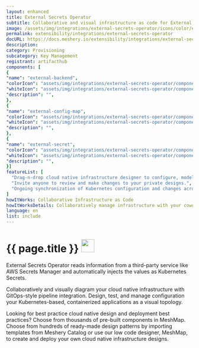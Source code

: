```yaml
---
layout: enhanced
title: External Secrets Operator
subtitle: Collaborative and visual infrastructure as code for External Secrets Operator
image: /assets/img/integrations/external-secrets-operator/icons/color/external-secrets-operator-color.svg
permalink: extensibility/integrations/external-secrets-operator
docURL: https://docs.meshery.io/extensibility/integrations/external-secrets-operator
description: 
category: Provisioning
subcategory: Key Management
registrant: artifacthub
components: [
{
"name": "external-backend",
"colorIcon": "assets/img/integrations/external-secrets-operator/components/external-backend/icons/color/external-backend-color.svg",
"whiteIcon": "assets/img/integrations/external-secrets-operator/components/external-backend/icons/white/external-backend-white.svg",
"description": "",
},
{
"name": "external-config-map",
"colorIcon": "assets/img/integrations/external-secrets-operator/components/external-config-map/icons/color/external-config-map-color.svg",
"whiteIcon": "assets/img/integrations/external-secrets-operator/components/external-config-map/icons/white/external-config-map-white.svg",
"description": "",
},
{
"name": "external-secret",
"colorIcon": "assets/img/integrations/external-secrets-operator/components/external-secret/icons/color/external-secret-color.svg",
"whiteIcon": "assets/img/integrations/external-secrets-operator/components/external-secret/icons/white/external-secret-white.svg",
"description": "",
}]
featureList: [
  "Drag-n-drop cloud native infrastructure designer to configure, model, and deploy your workloads.",
  "Invite anyone to review and make changes to your private designs.",
  "Ongoing synchronization of Kubernetes configuration and changes across any number of clusters."
]
howItWorks: Collaborative Infrastructure as Code
howItWorksDetails: Collaboratively manage infrastructure with your coworkers synchronously sharing the same designs.
language: en
list: include
---
```

<h1>{{ page.title }} <img src="{{ page.image }}" style="width: 35px; height: 35px;" /></h1>

<p>
External Secrets Operator reads information from a third-party service like AWS Secrets Manager and automatically injects the values as Kubernetes Secrets.
</p>
<p>
    Collaboratively and visually diagram your cloud native infrastructure with GitOps-style pipeline integration. Design, test, and manage configuration your Kubernetes-based, containerized applications as a visual topology.
</p>
<p>
    Looking for best practice cloud native design and deployment best practices? Choose from thousands of pre-built components in MeshMap. Choose from hundreds of ready-made design patterns by importing templates from Meshery Catalog or use our low code designer, MeshMap, to create and deploy your own cloud native infrastructure designs.
</p>
